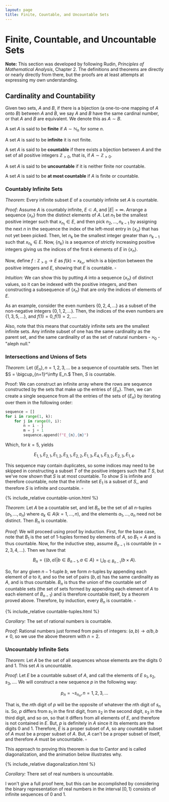 ```yaml
---
layout: page
title: Finite, Countable, and Uncountable Sets
---
```


# Finite, Countable, and Uncountable Sets

**Note:** This section was developed by following Rudin, *Principles of Mathematical Analysis*, Chapter 2. The definitions and theorems are directly or nearly directly from there, but the proofs are at least attempts at expressing my own understanding.

## Cardinality and Countability

Given two sets, $A$ and $B$, if there is a bijection (a one-to-one mapping of $A$ onto $B$) between $A$ and $B$, we say $A$ and $B$ have the same cardinal number, or that $A$ and $B$ are equivalent. We denote this as $A \sim B$.

A set $A$ is said to be **finite** if $A \sim \mathbb{N}_n$ for some $n.$

A set $A$ is said to be **infinite** it is not finite.

A set $A$ is said to be **countable** if there exists a bijection between $A$ and the set of all positive integers $\mathbb{Z}_{>0}$, that is, if $A \sim \mathbb{Z}_{>0}.$

A set $A$ is said to be **uncountable** if it is neither finite nor countable.

A set $A$ is said to be **at most countable** if $A$ is finite or countable.

### Countably Infinite Sets

*Theorem*: Every infinite subset $E$ of a countably infinite set $A$ is countable.

*Proof*: Assume $A$ is countably infinite, $E \subset A,$ and $|E| = \infty.$ Arrange a sequence $\{x_n\}$ from the distinct elements of $A$. Let $n_1$ be the smallest positive integer such that $x_{n_1} \in E,$ and then pick $n_2, \dots, n_{k-1}$ by assigning the next $n$ in the sequence the index of the left-most entry in $\{x_n\}$ that has not yet been picked. Then, let $n_k$ be the smallest integer greater than $n_{k-1}$ such that $x_{n_k} \in E.$ Now, $\{n_k\}$ is a sequence of strictly increasing positive integers giving us the indices of the first $k$ elements of $E$ in $\{x_n\}.$

Now, define $f : \mathbb{Z}_{>0} \to E$ as $f(k) = {x_{k_n}}$, which is a bijection between the positive integers and $E$, showing that $E$ is countable. $\square$

*Intuition:* We can show this by putting $A$ into a sequence $\{x_n\}$ of distinct values, so it can be indexed with the positive integers, and then constructing a subsequence of $\{x_n\}$ that are only the indices of elements of $E.$

As an example, consider the even numbers $\{0, 2, 4, \dots\}$ as a subset of the non-negative integers $\{0, 1, 2, \dots\}.$ Then, the indices of the even numbers are $\{1, 3, 5, \dots\},$ and $f(1) = 0, f(1) = 2, \dots.$

Also, note that this means that countably infinite sets are the smallest infinite sets. Any infinite subset of one has the same cardinality as the parent set, and the same cardinality of as the set of natural numbers - $\aleph_0$ - "aleph null."

### Intersections and Unions of Sets

*Theorem*: Let $\{E_n\}, n = 1, 2, 3, \dots$ be a sequence of countable sets. Then let $S = \bigcup_{n=1}^\infty E_n.$ Then, $S$ is countable.

Proof: We can construct an infinite array where the rows are sequence constructed by the sets that make up the entries of $\{E_n\}.$ Then, we can create a single sequence from all the entries of the sets of $\{E_n\}$ by iterating over them in the following order:

```python
sequence = []
for i in range(1, k):
    for j in range(0, i):
        n = i - j
        m = j + 1
        sequence.append(f"E_{n},{m}")
```

Which, for $k = 5,$ yields

$$ E_{1,1}, E_{2,1}, E_{1,2}, E_{3,1}, E_{2,2}, E_{1,3}, E_{4,1}, E_{3,2}, E_{2,3}, E_{1,4}. $$

This sequence may contain duplicates, so some indices may need to be skipped in constructing a subset $T$ of the positive integers such that $T ~ S,$ but we've now shown that $S$ is at most countable. To show $S$ is infinite and therefore countable, note that the infinite set $E_1$ is a subset of $S,$, and therefore $S$ is infinite and countable. $\square$

{% include_relative countable-union.html %}

*Theorem*: Let $A$ be a countable set, and let $B_n$ be the set of all $n$-tuples $(a_1, \dots, a_n)$ where $a_k \in A (k = 1, \dots, n),$ and the elements $a_1, \dots, a_n$ need not be distinct. Then $B_n$ is countable.

*Proof*: We will proceed using proof by induction. First, for the base case, note that $B_1$ is the set of $1$-tuples formed by elements of $A$, so $B_1 = A$ and is thus countable. Now, for the inductive step, assume $B_{n-1}$ is countable $(n = 2, 3, 4, \dots).$ Then we have that

$$ B_n = \{(b,a) | b \in B_{n-1}, a \in A\} = \bigcup_{b \in B_{n-1}} ({b} \times A). $$

So, for any given $n-1$-tuple $b$, we form $n$-tuples by appending each element of $a$ to it, and so the set of pairs $(b,a)$ has the same cardinality as $A,$ and is thus countable. $B_n$ is thus the union of the countable set of countable sets (the set of sets formed by appending each element of $A$ to each element of $B_{n-1}$) and is therefore countable itself, by a theorem proved above. Therefore, by induction, every $B_n$ is countable. $\square$

{% include_relative countable-tuples.html %}

*Corollary:* The set of rational numbers is countable.

*Proof:* Rational numbers just formed from pairs of integers: $(a, b) \to a/b, b \neq 0,$ so we use the above theorem with $n = 2.$

### Uncountably Infinite Sets

*Theorem*: Let $A$ be the set of all sequences whose elements are the digits $0$ and $1$. This set $A$ is uncountable.

*Proof*: Let $E$ be a countable subset of $A,$ and call the elements of $E$ $s_1, s_2, s_3, \dots.$ We will construct a new sequence $p$ in the following way:

$$ p_n = \neg s_{n_n}, n = 1, 2, 3, \dots $$

That is, the $n$th digit of $p$ will be the opposite of whatever the $n$th digit of $s_n$ is. So, $p$ differs from $s_1$ in the first digit, from $s_2$ in the second digit, $s_3$ in the third digit, and so on, so that it differs from all elements of $E,$ and therefore is not contained in $E.$ But, $p$ is definitely in $A$ since it its elements are the digits $0$ and $1.$ Therefore, $E$ is a proper subset of $A,$ so any countable subset of $A$ must be a proper subset of $A.$ But, $A$ can't be a proper subset of itself, and therefore $A$ must be uncountable. $\square$ 

This approach to proving this theorem is due to Cantor and is called diagonalization, and the animation below illustrates why.

{% include_relative diagonalization.html %}

*Corollary:* There set of real numbers is uncountable.

I won't give a full proof here, but this can be accomplished by considering the binary representation of real numbers in the interval $[0, 1)$ consists of infinite sequences of $0$ and $1$.
